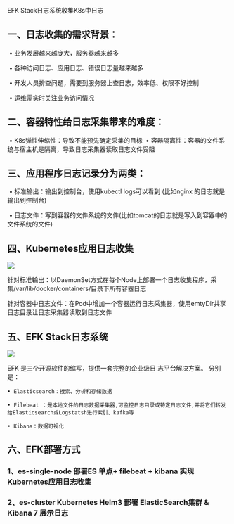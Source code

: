 EFK Stack日志系统收集K8s中日志



## 一、日志收集的需求背景：



​			• 业务发展越来越庞大，服务器越来越多

​			• 各种访问日志、应用日志、错误日志量越来越多

​			• 开发人员排查问题，需要到服务器上查日志，效率低、权限不好控制

​			• 运维需实时关注业务访问情况





## 二、容器特性给日志采集带来的难度：



​			• K8s弹性伸缩性：导致不能预先确定采集的目标
​			• 容器隔离性：容器的文件系统与宿主机是隔离，导致日志采集器读取日志文件受阻





## 三、应用程序日志记录分为两类：



​			• 标准输出：输出到控制台，使用kubectl logs可以看到 (比如nginx 的日志就是输出到控制台)

​			• 日志文件：写到容器的文件系统的文件(比如tomcat的日志就是写入到容器中的文件系统的文件)






## 四、Kubernetes应用日志收集

![](http://jpg.fxkjnj.com/soft/kubernetes/ELK-1-1.png)



针对标准输出：以DaemonSet方式在每个Node上部署一个日志收集程序，采集/var/lib/docker/containers/目录下所有容器日志



针对容器中日志文件：在Pod中增加一个容器运行日志采集器，使用emtyDir共享日志目录让日志采集器读取到日志文件





## 五、EFK Stack日志系统

![](http://jpg.fxkjnj.com/soft/kubernetes/ELK-2.png)
<hr1>

EFK 是三个开源软件的缩写，提供一套完整的企业级日  志平台解决方案。
分别是：

    • Elasticsearch：搜索、分析和存储数据
    
    • Filebeat ：是本地文件的日志数据采集器,可监控日志目录或特定日志文件,并将它们转发给Elasticsearch或Logstatsh进行索引、kafka等
    
    • Kibana：数据可视化


## 六、EFK部署方式
### 1、es-single-node 部署ES 单点+ filebeat + kibana 实现Kubernetes应用日志收集
### 2、es-cluster     Kubernetes Helm3 部署 ElasticSearch集群 & Kibana 7 展示日志




